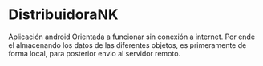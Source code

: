 # DistribuidoraNK
Aplicación android
Orientada a funcionar sin conexión a internet.
Por ende el almacenando los datos de las diferentes objetos, es primeramente de forma local, para posterior envio al servidor remoto.
